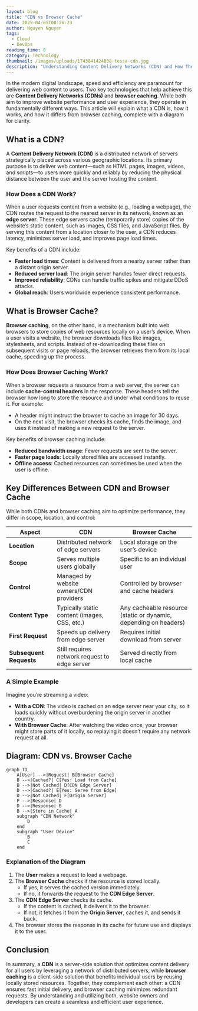 ```yaml
---
layout: blog
title: "CDN vs Browser Cache"
date: 2025-04-05T08:26:23
author: Nguyen Nguyen
tags:
  - Cloud
  - DevOps
reading_time: 8
category: Technology
thumbnail: /images/uploads/1743841424038-tessa-cdn.jpg
description: "Understanding Content Delivery Networks (CDN) and How They Differ from Browser Cache"
---
```




In the modern digital landscape, speed and efficiency are paramount for delivering web content to users. Two key technologies that help achieve this are **Content Delivery Networks (CDNs)** and **browser caching**. While both aim to improve website performance and user experience, they operate in fundamentally different ways. This article will explain what a CDN is, how it works, and how it differs from browser caching, complete with a diagram for clarity.

## What is a CDN?

A **Content Delivery Network (CDN)** is a distributed network of servers strategically placed across various geographic locations. Its primary purpose is to deliver web content—such as HTML pages, images, videos, and scripts—to users more quickly and reliably by reducing the physical distance between the user and the server hosting the content.

### How Does a CDN Work?

When a user requests content from a website (e.g., loading a webpage), the CDN routes the request to the nearest server in its network, known as an **edge server**. These edge servers cache (temporarily store) copies of the website’s static content, such as images, CSS files, and JavaScript files. By serving this content from a location closer to the user, a CDN reduces latency, minimizes server load, and improves page load times.

Key benefits of a CDN include:
- **Faster load times**: Content is delivered from a nearby server rather than a distant origin server.
- **Reduced server load**: The origin server handles fewer direct requests.
- **Improved reliability**: CDNs can handle traffic spikes and mitigate DDoS attacks.
- **Global reach**: Users worldwide experience consistent performance.

## What is Browser Cache?

**Browser caching**, on the other hand, is a mechanism built into web browsers to store copies of web resources locally on a user’s device. When a user visits a website, the browser downloads files like images, stylesheets, and scripts. Instead of re-downloading these files on subsequent visits or page reloads, the browser retrieves them from its local cache, speeding up the process.

### How Does Browser Caching Work?

When a browser requests a resource from a web server, the server can include **cache-control headers** in the response. These headers tell the browser how long to store the resource and under what conditions to reuse it. For example:
- A header might instruct the browser to cache an image for 30 days.
- On the next visit, the browser checks its cache, finds the image, and uses it instead of making a new request to the server.

Key benefits of browser caching include:
- **Reduced bandwidth usage**: Fewer requests are sent to the server.
- **Faster page loads**: Locally stored files are accessed instantly.
- **Offline access**: Cached resources can sometimes be used when the user is offline.

## Key Differences Between CDN and Browser Cache

While both CDNs and browser caching aim to optimize performance, they differ in scope, location, and control:

| **Aspect**            | **CDN**                              | **Browser Cache**                  |
|-----------------------|--------------------------------------|------------------------------------|
| **Location**          | Distributed network of edge servers | Local storage on the user’s device |
| **Scope**             | Serves multiple users globally      | Specific to an individual user     |
| **Control**           | Managed by website owners/CDN providers | Controlled by browser and cache headers |
| **Content Type**      | Typically static content (images, CSS, etc.) | Any cacheable resource (static or dynamic, depending on headers) |
| **First Request**     | Speeds up delivery from edge server | Requires initial download from server |
| **Subsequent Requests** | Still requires network request to edge server | Served directly from local cache |

### A Simple Example
Imagine you’re streaming a video:
- **With a CDN**: The video is cached on an edge server near your city, so it loads quickly without overburdening the origin server in another country.
- **With Browser Cache**: After watching the video once, your browser might store parts of it locally, so replaying it doesn’t require any network request at all.

## Diagram: CDN vs. Browser Cache

```mermaid
graph TD
    A[User] -->|Request| B[Browser Cache]
    B -->|Cached?| C[Yes: Load from Cache]
    B -->|Not Cached| D[CDN Edge Server]
    D -->|Cached?| E[Yes: Serve from Edge]
    D -->|Not Cached| F[Origin Server]
    F -->|Response| D
    D -->|Response| B
    B -->|Store in Cache| A
    subgraph "CDN Network"
        D
    end
    subgraph "User Device"
        B
        C
    end
```

### Explanation of the Diagram
1. The **User** makes a request to load a webpage.
2. The **Browser Cache** checks if the resource is stored locally.
   - If yes, it serves the cached version immediately.
   - If no, it forwards the request to the **CDN Edge Server**.
3. The **CDN Edge Server** checks its cache.
   - If the content is cached, it delivers it to the browser.
   - If not, it fetches it from the **Origin Server**, caches it, and sends it back.
4. The browser stores the response in its cache for future use and displays it to the user.

## Conclusion

In summary, a **CDN** is a server-side solution that optimizes content delivery for all users by leveraging a network of distributed servers, while **browser caching** is a client-side solution that benefits individual users by reusing locally stored resources. Together, they complement each other: a CDN ensures fast initial delivery, and browser caching minimizes redundant requests. By understanding and utilizing both, website owners and developers can create a seamless and efficient user experience.